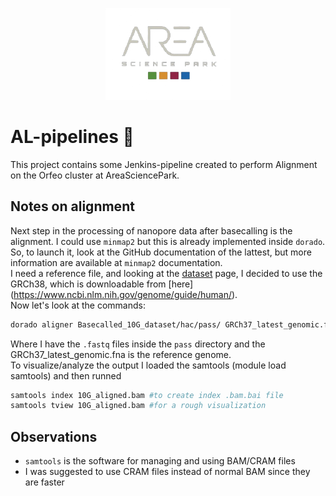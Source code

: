 <p align="center">
  <img src="docs/assets/logo-area.png" alt="Area logo" width="200"/>
</p>

# AL-pipelines 🧬 
This project contains some Jenkins-pipeline created to perform Alignment on the Orfeo cluster at AreaSciencePark.

## Notes on alignment

Next step in the processing of nanopore data after basecalling is the alignment. I could use `minmap2` but this is already implemented inside `dorado`. So, to launch it, look at the GitHub documentation of the lattest, but more information are available at `minmap2` documentation.  
I need a reference file, and looking at the [dataset](https://42basepairs.com/browse/s3/ont-open-data/cliveome_kit14_2022.05/gdna/flowcells/ONLA29134/20220510_1127_5H_PAM63974_a5e7a202/aligned?file=read_processor_log-2022-05-16_09-11-04.log&preview=contents) page, I decided to use the GRCh38, which is downloadable from [here] (https://www.ncbi.nlm.nih.gov/genome/guide/human/).  
Now let's look at the commands:
```bash 
dorado aligner Basecalled_10G_dataset/hac/pass/ GRCh37_latest_genomic.fna > 10G_aligned.bam
```
Where I have the `.fastq` files inside the `pass` directory and the GRCh37_latest_genomic.fna is the reference genome.  
To visualize/analyze the output I loaded the samtools (module load samtools) and then runned
```bash
samtools index 10G_aligned.bam #to create index .bam.bai file
samtools tview 10G_aligned.bam #for a rough visualization
```

## Observations
- `samtools` is the software for managing and using BAM/CRAM files
- I was suggested to use CRAM files instead of normal BAM since they are faster